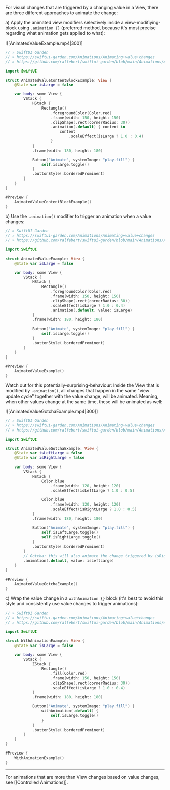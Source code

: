 For visual changes that are triggered by a changing value in a View, there are three different approaches to animate the change:

a) Apply the animated view modifiers selectively inside a view-modifiying-block using `.animation {}` (preferred method, because it's most precise regarding what animation gets applied to what):

![[AnimatedValueExample.mp4|300]]

```swift
// » SwiftUI Garden
// » https://swiftui-garden.com/Animations/Animating+value+changes
// » https://github.com/ralfebert/swiftui-garden/blob/main/Animations/AnimatedValueContentBlockExample.swift

import SwiftUI

struct AnimatedValueContentBlockExample: View {
    @State var isLarge = false

    var body: some View {
        VStack {
            HStack {
                Rectangle()
                    .foregroundColor(Color.red)
                    .frame(width: 150, height: 150)
                    .clipShape(.rect(cornerRadius: 30))
                    .animation(.default) { content in
                        content
                            .scaleEffect(isLarge ? 1.0 : 0.4)
                    }
            }
            .frame(width: 180, height: 180)

            Button("Animate", systemImage: "play.fill") {
                self.isLarge.toggle()
            }
            .buttonStyle(.borderedProminent)
        }
    }
}

#Preview {
    AnimatedValueContentBlockExample()
}
```

b) Use the `.animation()` modifier to trigger an animation when a value changes:

```swift
// » SwiftUI Garden
// » https://swiftui-garden.com/Animations/Animating+value+changes
// » https://github.com/ralfebert/swiftui-garden/blob/main/Animations/AnimatedValueExample.swift

import SwiftUI

struct AnimatedValueExample: View {
    @State var isLarge = false

    var body: some View {
        VStack {
            HStack {
                Rectangle()
                    .foregroundColor(Color.red)
                    .frame(width: 150, height: 150)
                    .clipShape(.rect(cornerRadius: 30))
                    .scaleEffect(isLarge ? 1.0 : 0.4)
                    .animation(.default, value: isLarge)
            }
            .frame(width: 180, height: 180)

            Button("Animate", systemImage: "play.fill") {
                self.isLarge.toggle()
            }
            .buttonStyle(.borderedProminent)
        }
    }
}

#Preview {
    AnimatedValueExample()
}
```

Watch out for this potentially-surprising-behaviour: Inside the View that is modified by `.animation()`, all changes that happen in the same "view update cycle" together with the value change, will be animated. Meaning, when other values change at the same time, these will be animated as well:

![[AnimatedValueGotchaExample.mp4|300]]

```swift
// » SwiftUI Garden
// » https://swiftui-garden.com/Animations/Animating+value+changes
// » https://github.com/ralfebert/swiftui-garden/blob/main/Animations/AnimatedValueGotchaExample.swift

import SwiftUI

struct AnimatedValueGotchaExample: View {
    @State var isLeftLarge = false
    @State var isRightLarge = false

    var body: some View {
        VStack {
            HStack {
                Color.blue
                    .frame(width: 120, height: 120)
                    .scaleEffect(isLeftLarge ? 1.0 : 0.5)

                Color.blue
                    .frame(width: 120, height: 120)
                    .scaleEffect(isRightLarge ? 1.0 : 0.5)
            }
            .frame(width: 180, height: 180)

            Button("Animate", systemImage: "play.fill") {
                self.isLeftLarge.toggle()
                self.isRightLarge.toggle()
            }
            .buttonStyle(.borderedProminent)
        }
        // Gotcha: this will also animate the change triggered by isRightLarge as the change happens in the same View update
        .animation(.default, value: isLeftLarge)
    }
}

#Preview {
    AnimatedValueGotchaExample()
}
```

c) Wrap the value change in a `withAnimation {}` block (it's best to avoid this style and consistently use value changes to trigger animations):

```swift
// » SwiftUI Garden
// » https://swiftui-garden.com/Animations/Animating+value+changes
// » https://github.com/ralfebert/swiftui-garden/blob/main/Animations/WithAnimationExample.swift

import SwiftUI

struct WithAnimationExample: View {
    @State var isLarge = false

    var body: some View {
        VStack {
            ZStack {
                Rectangle()
                    .fill(Color.red)
                    .frame(width: 150, height: 150)
                    .clipShape(.rect(cornerRadius: 30))
                    .scaleEffect(isLarge ? 1.0 : 0.4)
            }
            .frame(width: 180, height: 180)

            Button("Animate", systemImage: "play.fill") {
                withAnimation(.default) {
                    self.isLarge.toggle()
                }
            }
            .buttonStyle(.borderedProminent)
        }
    }
}

#Preview {
    WithAnimationExample()
}
```


---

For animations that are more than View changes based on value changes, see [[Controlled Animations]].
